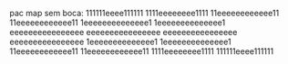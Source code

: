 pac map sem boca:
111111eeee111111
1111eeeeeeee1111
11eeeeeeeeeeee11
11eeeeeeeeeeee11
1eeeeeeeeeeeeee1
1eeeeeeeeeeeeee1
eeeeeeeeeeeeeeee
eeeeeeeeeeeeeeee
eeeeeeeeeeeeeeee
eeeeeeeeeeeeeeee
1eeeeeeeeeeeeee1
1eeeeeeeeeeeeee1
11eeeeeeeeeeee11
11eeeeeeeeeeee11
1111eeeeeeee1111
111111eeee111111
